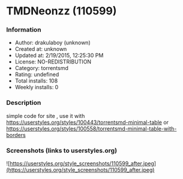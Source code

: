 # TMDNeonzz (110599)

### Information
- Author: drakulaboy (unknown)
- Created at: unknown
- Updated at: 2/19/2015, 12:25:30 PM
- License: NO-REDISTRIBUTION
- Category: torrentsmd
- Rating: undefined
- Total installs: 108
- Weekly installs: 0


### Description
simple code for site , use it with https://userstyles.org/styles/100443/torrentsmd-minimal-table or https://userstyles.org/styles/100558/torrentsmd-minimal-table-with-borders


### Screenshots (links to userstyles.org)
![https://userstyles.org/style_screenshots/110599_after.jpeg](https://userstyles.org/style_screenshots/110599_after.jpeg)


